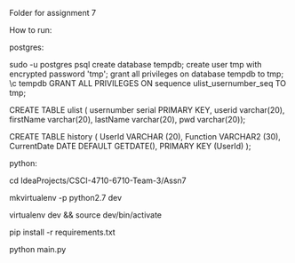 Folder for assignment 7


How to run:


postgres:

sudo -u postgres psql
create database tempdb;
create user tmp with encrypted password 'tmp';
grant all privileges on database tempdb to tmp;
\c tempdb
GRANT ALL PRIVILEGES ON sequence ulist_usernumber_seq TO tmp;

CREATE TABLE ulist (
usernumber serial PRIMARY KEY,
userid varchar(20),
firstName varchar(20),
lastName varchar(20),
pwd varchar(20));

CREATE TABLE history (
UserId VARCHAR (20),
Function VARCHAR2 (30),
CurrentDate DATE DEFAULT GETDATE(),
 PRIMARY KEY (UserId)
);



python:


cd IdeaProjects/CSCI-4710-6710-Team-3/Assn7

mkvirtualenv -p python2.7 dev

virtualenv dev && source dev/bin/activate

pip install -r requirements.txt

python main.py
